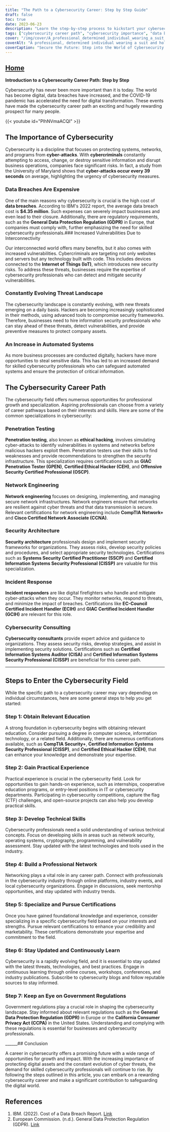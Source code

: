 ```yaml
---
title: "The Path to a Cybersecurity Career: Step by Step Guide"
draft: false
toc: true
date: 2023-06-23
description: "Learn the step-by-step process to kickstart your cybersecurity career and explore various specializations in this comprehensive guide."
tags: ["cybersecurity career path", "cybersecurity importance", "data breaches", "vulnerabilities", "threat landscape", "automated systems", "penetration testing", "ethical hacking", "network engineering", "security architecture", "incident response", "cybersecurity consulting", "relevant education", "practical experience", "technical skills", "professional network", "specialize in cybersecurity", "stay updated in cybersecurity", "government regulations", "cybersecurity demand", "cybersecurity professionals", "digital transformation", "cyber-attacks", "network security", "cryptography", "programming", "vulnerability assessment", "GDPR compliance", "CCPA regulations", "cybersecurity certifications", "digital assets protection"]
cover: "/img/cover/A_professional_determined_individual_wearing_a_suit_and_hol.png"
coverAlt: "A professional, determined individual wearing a suit and holding a shield, protecting digital assets from cyber threats."
coverCaption: "Secure the Future: Step into the World of Cybersecurity."
---
```


## [Home](/cyber-security-career-playbook-start/)

**Introduction to a Cybersecurity Career Path: Step by Step**

Cybersecurity has never been more important than it is today. The world has become digital, data breaches have increased, and the COVID-19 pandemic has accelerated the need for digital transformation. These events have made the cybersecurity career path an exciting and hugely rewarding prospect for many people.

{{< youtube id="PlhNVmaACQI" >}}

## The Importance of Cybersecurity

Cybersecurity is a discipline that focuses on protecting systems, networks, and programs from **cyber-attacks**. With **cybercriminals** constantly attempting to access, change, or destroy sensitive information and disrupt business operations, companies face significant risks. In fact, a study from the University of Maryland shows that **cyber-attacks occur every 39 seconds** on average, highlighting the urgency of cybersecurity measures.

### Data Breaches Are Expensive

One of the main reasons why cybersecurity is crucial is the high cost of **data breaches**. According to IBM's 2022 report, the average data breach cost is **$4.35 million**. Such expenses can severely impact businesses and even lead to their closure. Additionally, there are regulatory requirements, such as the **General Data Protection Regulation (GDPR)** in Europe, that companies must comply with, further emphasizing the need for skilled cybersecurity professionals.### Increased Vulnerabilities Due to Interconnectivity

Our interconnected world offers many benefits, but it also comes with increased vulnerabilities. Cybercriminals are targeting not only websites and servers but any technology built with code. This includes devices connected to the **Internet of Things (IoT)**, which introduces new security risks. To address these threats, businesses require the expertise of cybersecurity professionals who can detect and mitigate security vulnerabilities.

### Constantly Evolving Threat Landscape

The cybersecurity landscape is constantly evolving, with new threats emerging on a daily basis. Hackers are becoming increasingly sophisticated in their methods, using advanced tools to compromise security frameworks. Therefore, businesses need to hire information security professionals who can stay ahead of these threats, detect vulnerabilities, and provide preventive measures to protect company assets.

### An Increase in Automated Systems

As more business processes are conducted digitally, hackers have more opportunities to steal sensitive data. This has led to an increased demand for skilled cybersecurity professionals who can safeguard automated systems and ensure the protection of critical information.

## The Cybersecurity Career Path

The cybersecurity field offers numerous opportunities for professional growth and specialization. Aspiring professionals can choose from a variety of career pathways based on their interests and skills. Here are some of the common specializations in cybersecurity:

### Penetration Testing

**Penetration testing**, also known as **ethical hacking**, involves simulating cyber-attacks to identify vulnerabilities in systems and networks before malicious hackers exploit them. Penetration testers use their skills to find weaknesses and provide recommendations to strengthen the security infrastructure. This specialization requires certifications such as **GIAC Penetration Tester (GPEN)**, **Certified Ethical Hacker (CEH)**, and **Offensive Security Certified Professional (OSCP)**.

### Network Engineering

**Network engineering** focuses on designing, implementing, and managing secure network infrastructures. Network engineers ensure that networks are resilient against cyber threats and that data transmission is secure. Relevant certifications for network engineering include **CompTIA Network+** and **Cisco Certified Network Associate (CCNA)**.

### Security Architecture

**Security architecture** professionals design and implement security frameworks for organizations. They assess risks, develop security policies and procedures, and select appropriate security technologies. Certifications such as **Systems Security Certified Practitioner (SSCP)** and **Certified Information Systems Security Professional (CISSP)** are valuable for this specialization.

### Incident Response

**Incident responders** are like digital firefighters who handle and mitigate cyber-attacks when they occur. They monitor networks, respond to threats, and minimize the impact of breaches. Certifications like **EC-Council Certified Incident Handler (ECIH)** and **GIAC Certified Incident Handler (GCIH)** are relevant for this role.

### Cybersecurity Consulting

**Cybersecurity consultants** provide expert advice and guidance to organizations. They assess security risks, develop strategies, and assist in implementing security solutions. Certifications such as **Certified Information Systems Auditor (CISA)** and **Certified Information Systems Security Professional (CISSP)** are beneficial for this career path.

______

## Steps to Enter the Cybersecurity Field

While the specific path to a cybersecurity career may vary depending on individual circumstances, here are some general steps to help you get started:

### Step 1: Obtain Relevant Education

A strong foundation in cybersecurity begins with obtaining relevant education. Consider pursuing a degree in computer science, information technology, or a related field. Additionally, there are numerous certifications available, such as **CompTIA Security+**, **Certified Information Systems Security Professional (CISSP)**, and **Certified Ethical Hacker (CEH)**, that can enhance your knowledge and demonstrate your expertise.

### Step 2: Gain Practical Experience

Practical experience is crucial in the cybersecurity field. Look for opportunities to gain hands-on experience, such as internships, cooperative education programs, or entry-level positions in IT or cybersecurity departments. Participating in cybersecurity competitions, capture the flag (CTF) challenges, and open-source projects can also help you develop practical skills.

### Step 3: Develop Technical Skills

Cybersecurity professionals need a solid understanding of various technical concepts. Focus on developing skills in areas such as network security, operating systems, cryptography, programming, and vulnerability assessment. Stay updated with the latest technologies and tools used in the industry.

### Step 4: Build a Professional Network

Networking plays a vital role in any career path. Connect with professionals in the cybersecurity industry through online platforms, industry events, and local cybersecurity organizations. Engage in discussions, seek mentorship opportunities, and stay updated with industry trends.

### Step 5: Specialize and Pursue Certifications

Once you have gained foundational knowledge and experience, consider specializing in a specific cybersecurity field based on your interests and strengths. Pursue relevant certifications to enhance your credibility and marketability. These certifications demonstrate your expertise and commitment to the field.

### Step 6: Stay Updated and Continuously Learn

Cybersecurity is a rapidly evolving field, and it is essential to stay updated with the latest threats, technologies, and best practices. Engage in continuous learning through online courses, workshops, conferences, and industry publications. Subscribe to cybersecurity blogs and follow reputable sources to stay informed.

### Step 7: Keep an Eye on Government Regulations

Government regulations play a crucial role in shaping the cybersecurity landscape. Stay informed about relevant regulations such as the **General Data Protection Regulation (GDPR)** in Europe or the **California Consumer Privacy Act (CCPA)** in the United States. Understanding and complying with these regulations is essential for businesses and cybersecurity professionals.

______## Conclusion

A career in cybersecurity offers a promising future with a wide range of opportunities for growth and impact. With the increasing importance of protecting digital assets and the constant evolution of cyber threats, the demand for skilled cybersecurity professionals will continue to rise. By following the steps outlined in this article, you can embark on a rewarding cybersecurity career and make a significant contribution to safeguarding the digital world.

## References

1. IBM. (2022). Cost of a Data Breach Report. [Link](https://www.ibm.com/security/digital-assets/cost-data-breach-report/)
2. European Commission. (n.d.). General Data Protection Regulation (GDPR). [Link](https://ec.europa.eu/info/law/law-topic/data-protection_en)